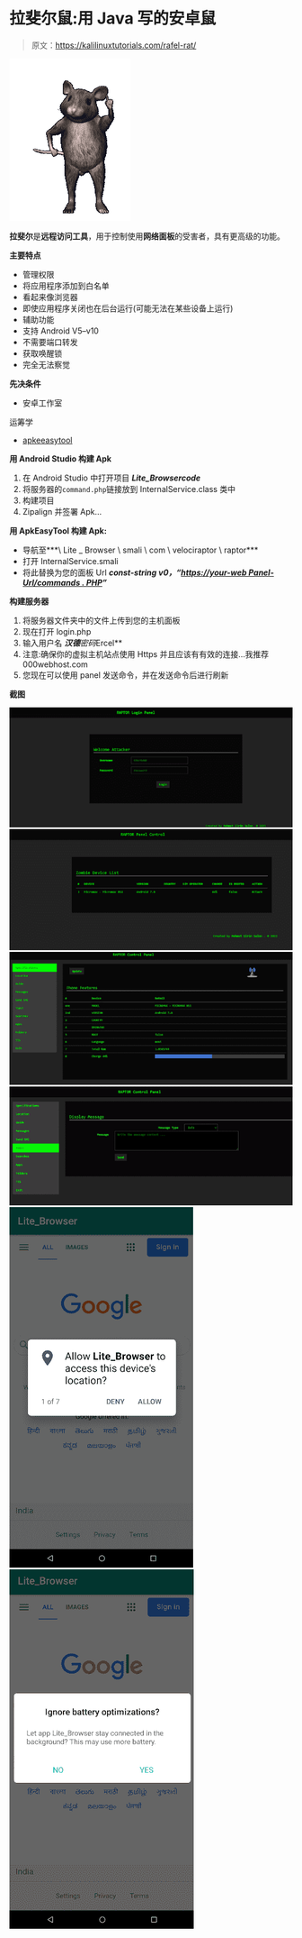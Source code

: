 # 拉斐尔鼠:用 Java 写的安卓鼠

> 原文：<https://kalilinuxtutorials.com/rafel-rat/>

[![Rafel Rat : Android Rat Written In Java](img//544deb577bd0c1e289490221f1e59234.png "Rafel Rat : Android Rat Written In Java")](https://1.bp.blogspot.com/-QJGQwHCfsm8/YFTn8N5jAUI/AAAAAAAAImY/fQdAS4LS5-YzPa2ZwB5e0XF2WUT50s3uwCLcBGAsYHQ/s288/Rafel-Rat.gif)

**拉斐尔**是**远程访问工具**，用于控制使用**网络面板**的受害者，具有更高级的功能。

**主要特点**

*   管理权限
*   将应用程序添加到白名单
*   看起来像浏览器
*   即使应用程序关闭也在后台运行(可能无法在某些设备上运行)
*   辅助功能
*   支持 Android V5–v10
*   不需要端口转发
*   获取唤醒锁
*   完全无法察觉

**先决条件**

*   安卓工作室

运筹学

*   [apkeeasytool](https://forum.xda-developers.com/android/software-hacking/tool-apk-easy-tool-v1-02-windows-gui-t3333960)

**用 Android Studio 构建 Apk**

1.  在 Android Studio 中打开项目 ***Lite_Browsercode***
2.  将服务器的`command.php`链接放到 InternalService.class 类中
3.  构建项目
4.  Zipalign 并签署 Apk…

**用 ApkEasyTool 构建 Apk:**

*   导航至***\ Lite _ Browser \ smali \ com \ velociraptor \ raptor***
*   打开 InternalService.smali
*   将此替换为您的面板 Url ***const-string v0，“[https://your-web Panel-Url/commands . PHP](https://your-webpanel-url/commands.php)”***

**构建服务器**

1.  将服务器文件夹中的文件上传到您的主机面板
2.  现在打开 login.php
3.  输入用户名 ***汉德**密码*Ercel**
4.  注意:确保你的虚拟主机站点使用 Https 并且应该有有效的连接…我推荐 000webhost.com
5.  您现在可以使用 panel 发送命令，并在发送命令后进行刷新

**截图**

![](img//8b7423111724abd03055c721eecf4c01.png)![](img//86c135a841ec3fe675bfef909bf48bc8.png)![](img//3bcc108c87847412d9eff13bcfc20ce7.png)![](img//c1995826d602fa7f43e8f6c7e36bcd90.png)![](img//8e8cbe396fd0bd0fe9ee4100fb85192a.png)![](img//8df7d5e5e95759165d22130933214d0d.png)